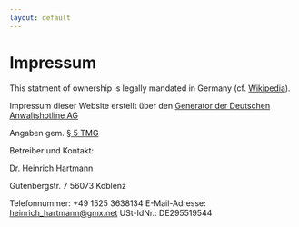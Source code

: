 ```yaml
---
layout: default
---
```


# Impressum

This statment of ownership is legally mandated in Germany (cf. [Wikipedia](http://en.wikipedia.org/wiki/Impressum)).

Impressum dieser Website erstellt über den [Generator der Deutschen Anwaltshotline AG](http://www.deutsche-anwaltshotline.de/recht-auf-ihrer-website/impressum-generator)

Angaben gem. [§ 5 TMG](http://www.gesetze-im-internet.de/tmg/__5.html)

Betreiber und Kontakt:

Dr. Heinrich Hartmann

Gutenbergstr. 7
56073 Koblenz

Telefonnummer: +49 1525 3638134
E-Mail-Adresse: heinrich_hartmann@gmx.net
USt-IdNr.: DE295519544
